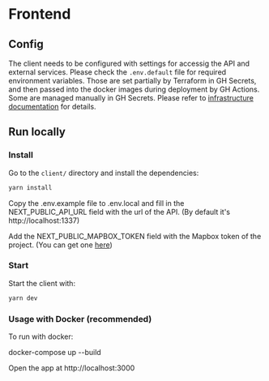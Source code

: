 # Frontend

## Config

The client needs to be configured with settings for accessig the API and external services. Please check the `.env.default` file for required environment variables. Those are set partially by Terraform in GH Secrets, and then passed into the docker images during deployment by GH Actions. Some are managed manually in GH Secrets. Please refer to [infrastructure documentation](../infrastructure/README.md) for details.

## Run locally

### Install

Go to the `client/` directory and install the dependencies:

```bash
yarn install
```

Copy the .env.example file to .env.local and fill in the NEXT_PUBLIC_API_URL field with the url of the API. (By default it's http://localhost:1337)

Add the NEXT_PUBLIC_MAPBOX_TOKEN field with the Mapbox token of the project. (You can get one [here](https://account.mapbox.com/access-tokens/))

### Start

Start the client with:

```bash
yarn dev
```

### Usage with Docker (recommended)
To run with docker:

docker-compose up --build

Open the app at http://localhost:3000
